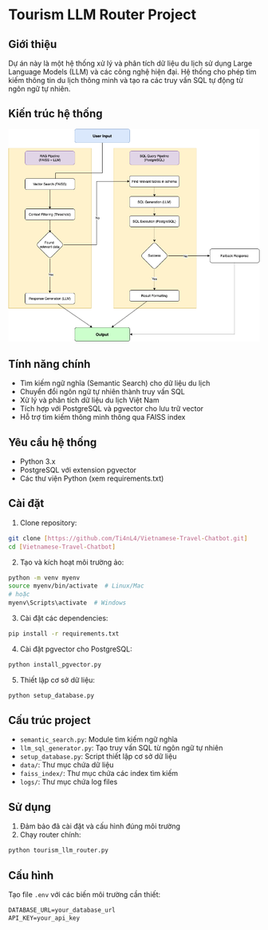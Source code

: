 # Tourism LLM Router Project

## Giới thiệu
Dự án này là một hệ thống xử lý và phân tích dữ liệu du lịch sử dụng Large Language Models (LLM) và các công nghệ hiện đại. Hệ thống cho phép tìm kiếm thông tin du lịch thông minh và tạo ra các truy vấn SQL tự động từ ngôn ngữ tự nhiên.

## Kiến trúc hệ thống
![Kiến trúc hệ thống](New_Architecture.png)

## Tính năng chính
- Tìm kiếm ngữ nghĩa (Semantic Search) cho dữ liệu du lịch
- Chuyển đổi ngôn ngữ tự nhiên thành truy vấn SQL
- Xử lý và phân tích dữ liệu du lịch Việt Nam
- Tích hợp với PostgreSQL và pgvector cho lưu trữ vector
- Hỗ trợ tìm kiếm thông minh thông qua FAISS index

## Yêu cầu hệ thống
- Python 3.x
- PostgreSQL với extension pgvector
- Các thư viện Python (xem requirements.txt)

## Cài đặt

1. Clone repository:
```bash
git clone [https://github.com/Ti4nL4/Vietnamese-Travel-Chatbot.git]
cd [Vietnamese-Travel-Chatbot]
```

2. Tạo và kích hoạt môi trường ảo:
```bash
python -m venv myenv
source myenv/bin/activate  # Linux/Mac
# hoặc
myenv\Scripts\activate  # Windows
```

3. Cài đặt các dependencies:
```bash
pip install -r requirements.txt
```

4. Cài đặt pgvector cho PostgreSQL:
```bash
python install_pgvector.py
```

5. Thiết lập cơ sở dữ liệu:
```bash
python setup_database.py
```

## Cấu trúc project
- `semantic_search.py`: Module tìm kiếm ngữ nghĩa
- `llm_sql_generator.py`: Tạo truy vấn SQL từ ngôn ngữ tự nhiên
- `setup_database.py`: Script thiết lập cơ sở dữ liệu
- `data/`: Thư mục chứa dữ liệu
- `faiss_index/`: Thư mục chứa các index tìm kiếm
- `logs/`: Thư mục chứa log files

## Sử dụng
1. Đảm bảo đã cài đặt và cấu hình đúng môi trường
2. Chạy router chính:
```bash
python tourism_llm_router.py
```

## Cấu hình
Tạo file `.env` với các biến môi trường cần thiết:
```
DATABASE_URL=your_database_url
API_KEY=your_api_key
```